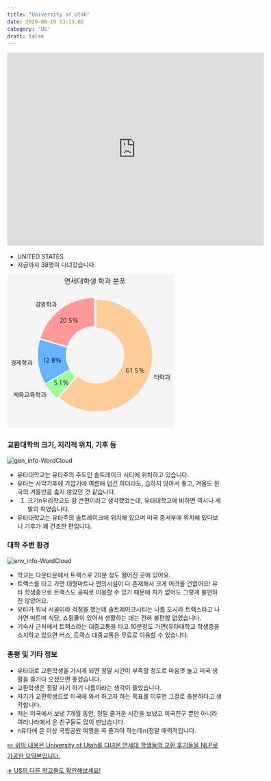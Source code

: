 ```yaml
---
title: "University of Utah"
date: 2020-08-19 13:13:02
category: 'US'
draft: false
---
```


<iframe
width="600"
height="450"
frameborder="0" style="border:0"
src="https://www.google.com/maps/embed/v1/place?key=AIzaSyC9e1AME-pVmWC4hBpFdu5S4dKzyepa3HQ&q=University+of+Utah&center=40.7649368,-111.8421021&zoom=14" allowfullscreen>
</iframe>

* UNITED STATES
* 지금까지 38명이 다녀갔습니다. 

![department-info](../plots/US000247.png)
### 교환대학의 크기, 지리적 위치, 기후 등
![gen_info-WordCloud](../univ_wordclouds_okt/gen_info/US000247_gen_info_okt.png)

* 유타대학교는 유타주의 주도인 솔트레이크 시티에 위치하고 있습니다.
* 유타는 사막기후에 가깝기에 여름에 덥긴 하더라도, 습하지 않아서 좋고, 겨울도 한국의 겨울만큼 춥지 않았던 것 같습니다.
* 1. 크기n우리학교도 참 큰편이라고 생각했었는데, 유타대학교에 비하면 역시나 세발의 피였습니다.
* 유타대학교는 유타주의 솔트레이크에 위치해 있으며 미국 중서부에 위치해 있다보니 기후가 꽤 건조한 편입니다.


### 대학 주변 환경

![env_info-WordCloud](../univ_wordclouds_okt/env_info/US000247_env_info_okt.png)

* 학교는 다운타운에서 트랙스로 20분 정도 떨어진 곳에 있어요.
* 트랙스를 타고 가면 대형마트나 편의시설이 다 존재해서 크게 어려울 건없어요! 유타 학생증으로 트랙스도 공짜로 이용할 수 있기 때문에 차가 없어도 그렇게 불편하진 않았어요.
* 유타가 워낙 시골이라 걱정을 했는데 솔트레이크시티는 나름 도시라 트랙스타고 나가면 마트며 식당, 쇼핑몰이 있어서 생활하는 데는 전혀 불편함 없었습니다.
* 기숙사 근처에서 트랙스라는 대중교통을 타고 10분정도 가면(유타대학교 학생증을 소지하고 있으면 버스, 트랙스 대중교통은 무료로 이용할 수 있습니다.


### 총평 및 기타 정보 
* 유타대로 교환학생을 가시게 되면 정말 시간이 부족할 정도로 마음껏 놀고 미국 생활을 즐기다 오셨으면 좋겠습니다.
* 교환학생은 정말 자기 하기 나름이라는 생각이 들었습니다.
* 자기가 교환학생으로 미국에 와서 하고자 하는 목표를 이루면 그걸로 충분하다고 생각합니다.
* 저는 미국에서 보낸 7개월 동안, 정말 즐거운 시간을 보냈고 미국친구 뿐만 아니라 여러나라에서 온 친구들도 많이 만났습니다.
* n유타에 온 이상 국립공원 여행을 꼭 즐겨야 하는데n(정말 매력적입니다.


[✏️ 위의 내용은 University of Utah를 다녀온 연세대 학생들의 교환 후기들을 NLP로 가공한 요약본입니다.](http://oia.yonsei.ac.kr/partner/expReport.asp?ucode=US000247&bgbn=A)

[✈️ US의 다른 학교들도 확인해보세요!](https://yonsei-exchange.netlify.app/?category=US)
